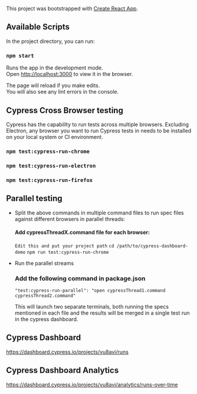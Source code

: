 This project was bootstrapped with [Create React App](https://github.com/facebook/create-react-app).

## Available Scripts

In the project directory, you can run:

### `npm start`

Runs the app in the development mode.<br />
Open [http://localhost:3000](http://localhost:3000) to view it in the browser.

The page will reload if you make edits.<br />
You will also see any lint errors in the console.

## Cypress Cross Browser testing
Cypress has the capability to run tests across multiple browsers.
Excluding Electron, any browser you want to run Cypress tests in needs to be installed on your local system or CI environment. 
### `npm test:cypress-run-chrome`
### `npm test:cypress-run-electron`
### `npm test:cypress-run-firefox`

## Parallel testing
* Split the above commands in multiple command files to run spec files against different browsers in parallel threads: 

    #### Add cypressThreadX.command file for each browser:

    `Edit this and put your project path`
    `cd /path/to/cypress-dashboard-demo`
    `npm run test:cypress-run-chrome`

* Run the parallel streams
    ### Add the following command in package.json
    `"test:cypress-run-parallel": "open cypressThread1.command cypressThread2.command"`

    This will launch two separate terminals, both running the specs mentioned in each file and the results will be merged in a single test run in the cypress dashboard.


## Cypress Dashboard
https://dashboard.cypress.io/projects/vu8avj/runs

## Cypress Dashboard Analytics
https://dashboard.cypress.io/projects/vu8avj/analytics/runs-over-time